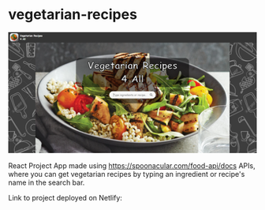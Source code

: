 # vegetarian-recipes

![](src/images/screenshot.PNG)

React Project App made using https://spoonacular.com/food-api/docs APIs, where you can get vegetarian recipes by typing an ingredient or recipe's name in the search bar.

Link to project deployed on Netlify:
